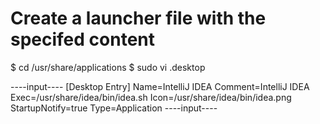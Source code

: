 # Create a launcher file with the specifed content

$ cd /usr/share/applications
$ sudo vi <applicaiton>.desktop

----input----
[Desktop Entry]
Name=IntelliJ IDEA
Comment=IntelliJ IDEA
Exec=/usr/share/idea/bin/idea.sh
Icon=/usr/share/idea/bin/idea.png
StartupNotify=true
Type=Application
----input----
